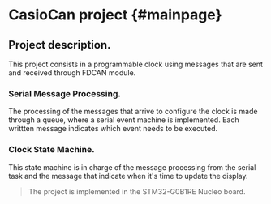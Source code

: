 CasioCan project {#mainpage}
============

Project description.
-------------

This project consists in a programmable clock using messages that are sent and received through FDCAN module. 

### Serial Message Processing.

The processing of the messages that arrive to configure the clock is made through a queue, where a serial event machine is implemented. Each writtten message indicates which event needs to be executed.


### Clock State Machine.

This state machine is in charge of the message processing from the serial task and the message that indicate when it's time to update the display.

> The project is implemented in the STM32-G0B1RE Nucleo board.



